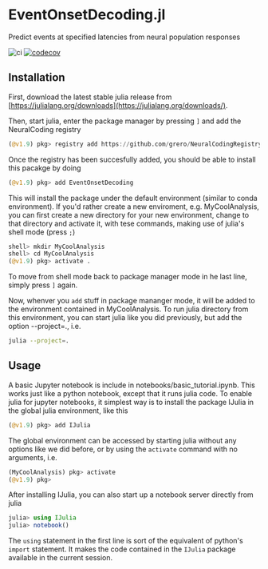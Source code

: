 # EventOnsetDecoding.jl
Predict events at specified latencies from neural population responses

![ci](https://github.com/grero/EventOnsetDecoding.jl/actions/workflows/ci.yml/badge.svg)
[![codecov](https://codecov.io/gh/grero/EventOnsetDecoding.jl/branch/main/graph/badge.svg?token=tgY2I9vIht)](https://codecov.io/gh/grero/EventOnsetDecoding.jl)

## Installation

First, download the latest stable julia release from [https://julialang.org/downloads](https://julialang.org/downloads/).

Then, start julia, enter the package manager by pressing `]` and add the NeuralCoding registry

```julia
(@v1.9) pkg> registry add https://github.com/grero/NeuralCodingRegistry.jl
```
Once the registry has been succesfully added, you should be able to install this pacakge by doing

```julia
(@v1.9) pkg> add EventOnsetDecoding
```

This will install the package under the default environment (similar to conda environment). If you'd rather create a
new enviroment, e.g. MyCoolAnalysis, you can first create a new directory for your new environment, change to that directory and activate it, with tese commands, making use of julia's shell mode (press `;`)

```julia
shell> mkdir MyCoolAnalysis
shell> cd MyCoolAnalysis
(@v1.9) pkg> activate .
```
To move from shell mode back to package manager mode in he last line, simply press `]` again.

Now, whenver you `add` stuff in package mananger mode, it will be added to the environment contained in MyCoolAnalysis. To run julia directory from this environment, you can start julia like you did previously, but add the option --project=., i.e.

```bash
julia --project=.
```


## Usage

A basic Jupyter notebook is include in notebooks/basic_tutorial.ipynb. This works just like a python notebook, except that it runs julia code. To enable julia for jupyter notebooks, it simplest way is to install the package IJulia in the global julia environment, like this

```julia
(@v1.9) pkg> add IJulia 
```
The global environment can be accessed by starting julia without any options like we did before, or by using the `activate` command with no arguments, i.e.

```julia
(MyCoolAnalysis) pkg> activate
(@v1.9) pkg>

```
After installing IJulia, you can also start up a notebook server directly from julia

```julia
julia> using IJulia
julia> notebook()
```

The `using` statement in the first line is sort of the equivalent of python's `import` statement. It makes the code contained in the `IJulia` package available in the current session.

